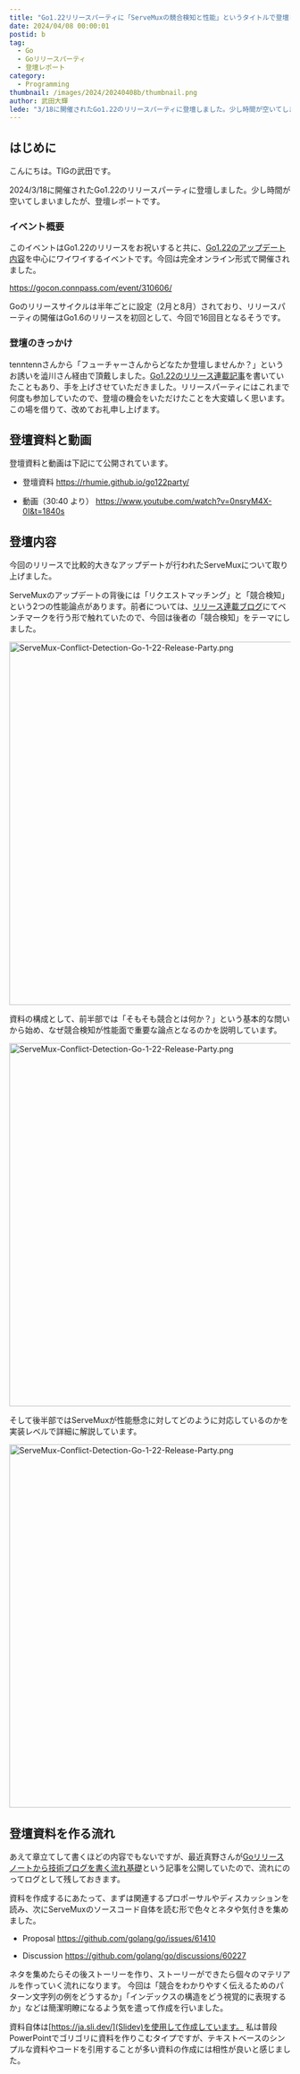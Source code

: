 ```yaml
---
title: "Go1.22リリースパーティに「ServeMuxの競合検知と性能」というタイトルで登壇しました"
date: 2024/04/08 00:00:01
postid: b
tag:
  - Go
  - Goリリースパーティ
  - 登壇レポート
category:
  - Programming
thumbnail: /images/2024/20240408b/thumbnail.png
author: 武田大輝
lede: "3/18に開催されたGo1.22のリリースパーティに登壇しました。少し時間が空いてしまいましたが、登壇レポートになります。"
---
```

## はじめに

こんにちは。TIGの武田です。

2024/3/18に開催されたGo1.22のリリースパーティに登壇しました。少し時間が空いてしまいましたが、登壇レポートです。

### イベント概要

このイベントはGo1.22のリリースをお祝いすると共に、[Go1.22のアップデート内容](https://tip.golang.org/doc/go1.22)を中心にワイワイするイベントです。今回は完全オンライン形式で開催されました。

https://gocon.connpass.com/event/310606/

Goのリリースサイクルは半年ごとに設定（2月と8月）されており、リリースパーティの開催はGo1.6のリリースを初回として、今回で16回目となるそうです。

### 登壇のきっかけ

tenntennさんから「フューチャーさんからどなたか登壇しませんか？」というお誘いを澁川さん経由で頂戴しました。[Go1.22のリリース連載記事](https://future-architect.github.io/articles/20240129a/)を書いていたこともあり、手を上げさせていただきました。リリースパーティにはこれまで何度も参加していたので、登壇の機会をいただけたことを大変嬉しく思います。この場を借りて、改めてお礼申し上げます。

## 登壇資料と動画

登壇資料と動画は下記にて公開されています。

* 登壇資料
https://rhumie.github.io/go122party/

* 動画（30:40 より）
https://www.youtube.com/watch?v=0nsryM4X-0I&t=1840s

## 登壇内容

今回のリリースで比較的大きなアップデートが行われたServeMuxについて取り上げました。

ServeMuxのアップデートの背後には「リクエストマッチング」と「競合検知」という2つの性能論点があります。前者については、[リリース連載ブログ](https://future-architect.github.io/articles/20240202a/)にてベンチマークを行う形で触れていたので、今回は後者の「競合検知」をテーマにしました。

<img src="/images/2024/20240408b/ServeMux-Conflict-Detection-Go-1-22-Release-Party.png" alt="ServeMux-Conflict-Detection-Go-1-22-Release-Party.png" width="1200" height="649" loading="lazy">

資料の構成として、前半部では「そもそも競合とは何か？」という基本的な問いから始め、なぜ競合検知が性能面で重要な論点となるのかを説明しています。

<img src="/images/2024/20240408b/ServeMux-Conflict-Detection-Go-1-22-Release-Party_2.png" alt="ServeMux-Conflict-Detection-Go-1-22-Release-Party.png" width="1200" height="649" loading="lazy">

そして後半部ではServeMuxが性能懸念に対してどのように対応しているのかを実装レベルで詳細に解説しています。

<img src="/images/2024/20240408b/ServeMux-Conflict-Detection-Go-1-22-Release-Party_3.png" alt="ServeMux-Conflict-Detection-Go-1-22-Release-Party.png" width="1200" height="649" loading="lazy">

## 登壇資料を作る流れ

あえて章立てして書くほどの内容でもないですが、最近真野さんが[Goリリースノートから技術ブログを書く流れ基礎](https://future-architect.github.io/articles/20240307a/)という記事を公開していたので、流れにのってログとして残しておきます。

資料を作成するにあたって、まずは関連するプロポーサルやディスカッションを読み、次にServeMuxのソースコード自体を読む形で色々とネタや気付きを集めました。

* Proposal
https://github.com/golang/go/issues/61410

* Discussion
https://github.com/golang/go/discussions/60227

ネタを集めたらその後ストーリーを作り、ストーリーができたら個々のマテリアルを作っていく流れになります。
今回は「競合をわかりやすく伝えるためのパターン文字列の例をどうするか」「インデックスの構造をどう視覚的に表現するか」などは簡潔明瞭になるよう気を遣って作成を行いました。

資料自体は[https://ja.sli.dev/](Slidev)を使用して作成しています。
私は普段PowerPointでゴリゴリに資料を作りこむタイプですが、テキストベースのシンプルな資料やコードを引用することが多い資料の作成には相性が良いと感じました。
